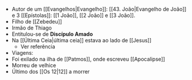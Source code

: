 - Autor de um [[Evangelhos|Evangelho]]: [[43. João|Evangelho de João]] e 3 [[Epístolas]]: [[1 João]], [[2 João]] e [[3 João]].
- Filho de [[Zebedeu]]
- Irmão de Thiago
- Entitulou-se de **Discípulo Amado**
- Na [[Última Ceia|última ceia]] estava ao lado de [[Jesus]]
	- Ver referência
- Viagens:
- Foi exilado na ilha de [[Patmos]], onde escreveu [[Apocalipse]]
- Morreu de velhice
- Último dos [[Os 12|12]] a morrer